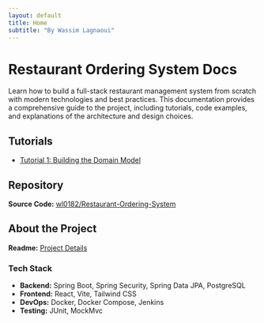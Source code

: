 ```yaml
---
layout: default
title: Home
subtitle: "By Wassim Lagnaoui"
---
```


# Restaurant Ordering System Docs

Learn how to build a full-stack restaurant management system from scratch with modern technologies and best practices.
This documentation provides a comprehensive guide to the project, including tutorials, code examples, and explanations of the architecture and design choices. 

## Tutorials
- [Tutorial 1: Building the Domain Model](episode-01-building-models.md) 


## Repository
**Source Code:** [wl0182/Restaurant-Ordering-System](https://github.com/wl0182/Restaurant-Ordering-System)

## About the Project
**Readme:** [Project Details](README.md)


### Tech Stack
- **Backend:** Spring Boot, Spring Security, Spring Data JPA, PostgreSQL
- **Frontend:** React, Vite, Tailwind CSS 
- **DevOps:** Docker, Docker Compose, Jenkins
- **Testing:** JUnit, MockMvc
